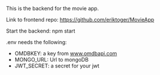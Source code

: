 This is the backend for the  movie app.

Link to frontend repo: https://github.com/eriktoger/MovieApp

Start the backend:
npm start


.env needs the following:

- OMDBKEY: a key from www.omdbapi.com
- MONGO_URL: Url to mongoDB
- JWT_SECRET: a secret for your jwt
